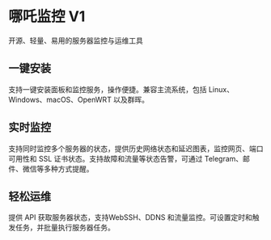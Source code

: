 # 哪吒监控 V1

开源、轻量、易用的服务器监控与运维工具

## 一键安装

支持一键安装面板和监控服务，操作便捷。兼容主流系统，包括 Linux、Windows、macOS、OpenWRT 以及群晖。

## 实时监控

支持同时监控多个服务器的状态，提供历史网络状态和延迟图表，监控网页、端口可用性和 SSL 证书状态。支持故障和流量等状态告警，可通过 Telegram、邮件、微信等多种方式提醒。

## 轻松运维

提供 API 获取服务器状态，支持WebSSH、DDNS 和流量监控。可设置定时和触发任务，并批量执行服务器任务。
